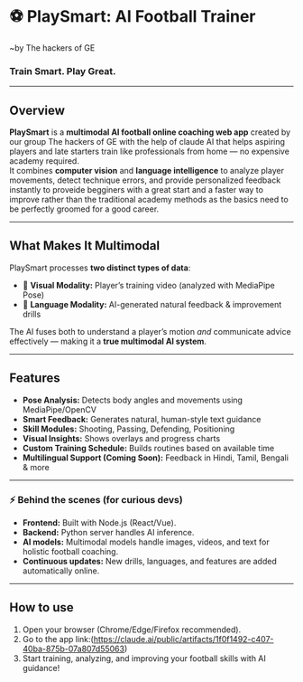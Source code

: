 # ⚽ PlaySmart: AI Football Trainer 
 ~by The hackers of GE

### Train Smart. Play Great.

---

## Overview
**PlaySmart** is a **multimodal AI football online coaching web app** created by our group The hackers of GE with the help of claude AI that helps aspiring players and late starters train like professionals from home — no expensive academy required.  
It combines **computer vision**  and **language intelligence**  to analyze player movements, detect technique errors, and provide personalized feedback instantly to proveide begginers with a great start and a faster way to improve rather than the traditional academy methods as the basics need to be perfectly groomed for a good career.

---

## What Makes It Multimodal
PlaySmart processes **two distinct types of data**:
- 🎥 **Visual Modality:** Player’s training video (analyzed with MediaPipe Pose)
- 💬 **Language Modality:** AI-generated natural feedback & improvement drills

The AI fuses both to understand a player’s motion *and* communicate advice effectively — making it a **true multimodal AI system**.

---

##  Features
-  **Pose Analysis:** Detects body angles and movements using MediaPipe/OpenCV  
-  **Smart Feedback:** Generates natural, human-style text guidance  
-  **Skill Modules:** Shooting, Passing, Defending, Positioning  
-  **Visual Insights:** Shows overlays and progress charts  
-  **Custom Training Schedule:** Builds routines based on available time  
-  **Multilingual Support (Coming Soon):** Feedback in Hindi, Tamil, Bengali & more  

---

### ⚡ Behind the scenes (for curious devs)

- **Frontend:** Built with Node.js (React/Vue).  
- **Backend:** Python server handles AI inference.  
- **AI models:** Multimodal models handle images, videos, and text for holistic football coaching.  
- **Continuous updates:** New drills, languages, and features are added automatically online.  

---

##  How to use

1. Open your browser (Chrome/Edge/Firefox recommended).  
2. Go to the app link:(https://claude.ai/public/artifacts/1f0f1492-c407-40ba-875b-07a807d55063)  
3. Start training, analyzing, and improving your football skills with AI guidance!  
